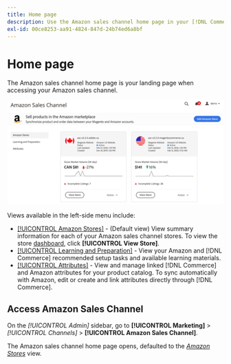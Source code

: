 ```yaml
---
title: Home page
description: Use the Amazon sales channel home page in your [!DNL Commerce] Admin to access your [!DNL Amazon Marketplace] listings and activity.
exl-id: 00ce8253-aa91-4824-847d-24b74ed6a8bf
---
```

# Home page

The Amazon sales channel home page is your landing page when accessing your Amazon sales channel.

![Amazon sales channel home page](assets/amazon-sales-channel-home-tabs.png)

Views available in the left-side menu include:

- [[!UICONTROL Amazon Stores]](./managing-stores.md) - (Default view) View summary information for each of your Amazon sales channel stores. To view the store [dashboard](./amazon-store-dashboard.md), click **[!UICONTROL View Store]**.
- [[!UICONTROL Learning and Preparation]](./learning-preparation.md) - View your Amazon and [!DNL Commerce] recommended setup tasks and available learning materials.
- [[!UICONTROL Attributes]](./managing-attributes.md) - View and manage linked [!DNL Commerce] and Amazon attributes for your product catalog. To sync automatically with Amazon, edit or create and link attributes directly through [!DNL Commerce].

## Access Amazon Sales Channel

On the _[!UICONTROL Admin]_ sidebar, go to **[!UICONTROL Marketing]** > _[!UICONTROL Channels]_ > **[!UICONTROL Amazon Sales Channel]**.

The Amazon sales channel home page opens, defaulted to the [_Amazon Stores_](./managing-stores.md) view.

